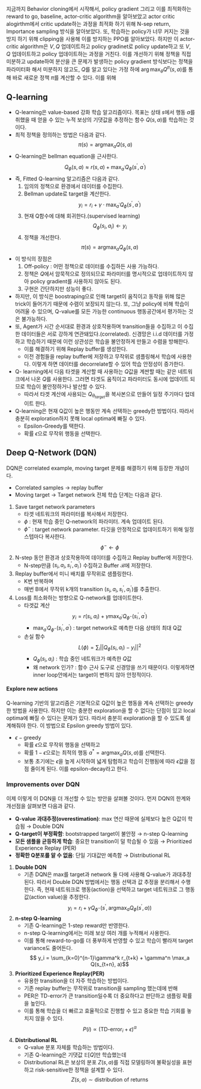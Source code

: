 지금까지 Behavior cloning에서 시작해서, policy gradient 그리고 이를 최적화하는 reward to go, baseline, actor-critic algorithm을 알아보았고 actor critic alogirthm에서 critic update하는 과정을 최적화 하기 위해 N-sep return, Importance sampling 방식을 알아보았다. 또, 학습하는 policy가 너무 커지는 것을 방지 하기 위해 clipping을 사용해 이를 방지하는 PPO를 알아보았다. 하지만 이 actor-critic algorithm은 $V, Q$ 업데이트하고 policy gradinet로 policy update하고 또 $V,Q$ 업데이트하고 policy 업데이트하는 과정을 거친다. 이를 개선하기 위해 정책을 직접 미분하고 update하여 분산을 큰 문제가 발생하는 policy gradient 방식보다는 정책을 파라미터화 해서 미분하지 않고도, $Q$를 알고 있다는 가정 하에
$\arg\max_{\theta} Q^\pi(s,a)$를 통해 바로 새로운 정책 $\pi$를 계산할 수 있다. 이를 위해 
## Q-learning
- Q-learning은 value-based 강화 학습 알고리즘이다. 목표는 상태 $s$에서 행동 $a$를 취했을 때 얻을 수 있는 누적 보상의 기댓값을 추정하는 함수 $Q(s,a)$를 학습하는 것이다.
- 최적 정책을 정의하는 방법은 다음과 같다.
	$$
	\pi(s) = \text{argmax}_a Q(s,a) 
	$$
- Q-learning은 bellman equation을 근사한다.
	$$
	Q_\phi(s,a) \approx r(s,a) + \max_{a^\prime}Q_\phi(s^\prime, a^\prime)
	$$
- 즉, Fitted Q-learning 알고리즘은 다음과 같다.
	1. 임의의 정책으로 환경에서 데이터를 수집한다.
	2. Bellman update로 target을 계산한다.
		$$ y_i=r_i + \gamma\cdot \max_{a^\prime}Q_\phi(s^\prime, a^\prime)$$
	3. 현재 Q함수에 대해 회귀한다.(supervised learning)
		$$Q_\phi(s_i, a_i) \leftarrow y_i$$
	4. 정책을 개선한다.
		$$ \pi(s) = \text{argmax}_a Q_\phi(s,a)$$
- 이 방식의 장점은
	1. Off-policy : 어떤 정책으로 데이터를 수집하든 사용 가능하다. 
	2. 정책은 $Q$에서 암묵적으로 정의되므로 파라미터를 명시적으로 업데이트하지 않아 policy gradient를 사용하지 않아도 된다.
	3. 구현은 간단하지만 성능이 좋다.
- 하지만, 이 방식은 boostraping으로 인해 target이 움직이고 동작을 위해 많은 trick이 들어가기 때문에 수렴이 보장되지 않는다. 또, 그냥 policy에 비해 학습이 어려울 수 있으며, Q-value를 모든 가능한 continuous 행동공간에서 평가하는 것은 불가능하다.
- 또, Agent가 시간 순서대로 환경과 상호작용하며 transition들을 수집하고 이 수집한 데이터들은 서로 강하게 연관돼있다.(correlated). 신경망은 i.i.d 데이터를 가정하고 학습하기 때문에 이런 상관성은 학습을 불안정하게 만들고 수렴을 방해한다. 
	- 이를 해결하기 위해 Replay buffer를 생성한다.
	- 이전 경험들을 replay buffer에 저장하고 무작위로 샘플링해서 학습에 사용한다. 이렇게 하면 데이터를 decorrelate할 수 있어 학습 안정성이 증가한다.
- Q- learning에서 다음 타겟을 계산할 때 사용하는 $Q$값을 계싼할 때는 같은 네트워크에서 나온 $Q$를 사용한다. 그러면 타겟도 움직이고 파라미터도 동시에 업데이트 되므로 학습이 불안정하거나 발산할 수 있다.
	- 따라서 타겟 계산에 사용되는 $Q_{\theta_{target}}$을 복사본으로 만들어 일정 주기마다 업데이트 한다.
- Q-learning은 현재 Q값이 높은 행동만 계속 선택하는 greedy한 방법이다. 따라서 충분히 exploration하지 못해 local optima에 빠질 수 있다. 
	- Epsilon-Greedy를 택한다. 
	- 확률 $\epsilon$으로 무작위 행동을 선택한다.
## Deep Q-Network (DQN)
DQN은 correlated example, moving target 문제를 해결하기 위해 등장한 개념이다.
- Correlated samples $\rightarrow$ replay buffer
- Moving target $\rightarrow$ Target network
전체 학습 단계는 다음과 같다.
1. Save target network parameters
	- 타겟 네트워크의 파라미터를 복사해서 저장한다.
	- $\phi$ : 현재 학습 중인 Q-network의 파라미터. 계속 업데이트 된다.
	- $\phi^-$ : target network parameter. 타깃을 안정적으로 업데이트하기 위해 일정 스텝마다 복사한다.
	$$ \phi^{-} \leftarrow \phi$$
2. N-step 동안 환경과 상호작용하여 데이터를 수집하고 Replay buffer에 저장한다.
	- N-step만큼 $(s_i, a_i, s_i^\prime, a_i^\prime)$ 수집하고 Buffer $\mathcal{B}$에 저장한다.
3. Replay buffer에서 미니 배치를 무작위로 샘플링한다.
	- K번 반복하며
	- 매번 B에서 무작위 k개의 transition $(s_i, a_i, s_i^\prime, a_i^\prime)$를 추출한다.
4. Loss를 최소화하는 방향으로 Q-network를 업데이트한다.
	- 타겟값 계산
	$$y_i =r(s_i,a_i)+\gamma \max_{a^{\prime}}Q_{\phi^{-}}(s_i^\prime, a^\prime)$$
		- $\max_{a^{\prime}}Q_{\phi^{-}}(s_i^\prime, a^\prime)$ : target network로 예측한 다음 상태의 최대 Q값
	- 손실 함수
	$$L(\phi)=\sum_i ||Q_\phi(s_i,a_i)-y_i||^2$$
		- $Q_\phi(s_i,a_i)$ : 학습 중인 네트워크가 예측한 $Q$값
		- 왜 network 인가? : 함수 근사 도구로 신경망을 쓰기 때문이다.
이렇게하면 inner loop안에서는 target이 변하지 않아 안정적이다.
#### Explore new actions
Q-learning 기반의 알고리즘은 기본적으로 Q값이 높은 행동을 계속 선택하는 greedy한 방법을 사용한다. 하지만 이는 충분한 exploration을 할 수 없다는 단점이 있고 local optima에 빠질 수 있다는 문제가 있다. 따라서 충분히 exploration을 할 수 있도록 설계해줘야 한다.
이 방법으로 Epsilon greedy 방법이 있다.
- $\epsilon-\text{greedy}$
	- 확률 $\epsilon$으로 무작위 행동을 선택하고
	- 확률 $1-\epsilon$으로는 최적의 행동 $a^* = \text{argmax}_a Q(s,a)$를 선택한다.
	- 보통 초기에는 $\epsilon$을 높게 시작하여 넓게 탐험하고 학습이 진행됨에 따라 $\epsilon$값을 점점 줄이게 된다. 이를 epsilon-decay라고 한다.
### Improvements over DQN
이제 이렇게 이 DQN을 더 개선할 수 있는 방안을 살펴볼 것이다.
먼저 DQN의 한계와 개선점을 살펴보면 다음과 같다.
- **Q-value 과대추정(overestimation)**: max 연산 때문에 실제보다 높은 Q값이 학습됨
     $\rightarrow$ Double DQN
- **Q-target이 부정확함**: bootstrapped target이 불안정
	    $\rightarrow$ n-step Q-learning
- **모든 샘플을 균등하게 학습**: 중요한 transition이 덜 학습될 수 있음
	    $\rightarrow$ Prioritized Experience Replay (PER)
- **정확한 Q분포를 알 수 없음**: 단일 기대값만 예측함
		$\rightarrow$ Distributional RL

1. **Double DQN**
	- 기존 DQN은 max를 target과 network 둘 다에 사용해 Q-value가 과대추정된다. 따라서 Double DQN 방법에서는 행동 선택과 값 추정을 분리해서 수행한다. 즉, 현재 네트워크로 행동(action)을 선택하고 target 네트워크로 그 행동 값(action value)을 추정한다.
		$$ y_i = r_i + \gamma Q_{\phi^{-}}(s^\prime, \text{argmax}_a Q_\phi(s^\prime, a))$$
2. **n-step Q-learning**
	- 기존 Q-learning은 1-step reward만 반영한다.
	- n-step Q-learning에서는 미래 보상 여러 개를 누적해서 사용한다.
	- 이를 통해 reward-to-go를 더 풍부하게 반영할 수 있고 학습이 빨라져 target variance도 줄어든다.
	$$ y_i = \sum_{k=0}^{n-1}\gamma^k r_{t+k} + \gamma^n \max_a Q(s_{t+n}, a)$$
3. **Prioritized Experience Replay(PER)**
	- 유용한 transition을 더 자주 학습하는 방법이다. 
	- 기존 replay buffer는 무작위로 transition을 sampling 했는데에 반해
	- PER은 TD-error가 큰 transition일수록 더 중요하다고 판단하고 샘플링 확률을 높인다.
	- 이를 통해 학습을 더 빠르고 효율적으로 진행할 수 있고 중요한 학습 기회를 놓치지 않을 수 있다.
	$$ P(i) \propto (\text{TD-error}_i + \epsilon)^\alpha$$
4. **Distributional RL**
	- Q-value 분포 자체를 학습하는 방법이다.
	- 기존 Q-learning은 기댓값 $\mathbb{E}[Q]$만 학습했는데
	- Distributional RL은 보상의 분포 $Z(s,a)$를 직접 모델링하여 불확실성을 표현하고 risk-sensitive한 정책을 설계할 수 있다.
	$$ Z(s,a) \sim \text{distribution of returns}$$
	
